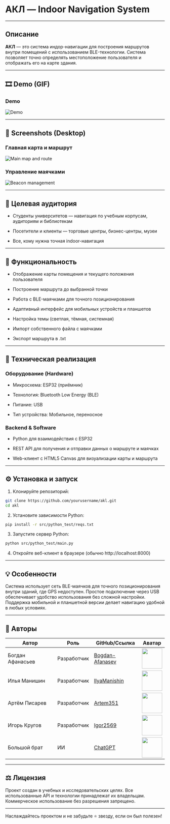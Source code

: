 # АКЛ — Indoor Navigation System

---

## Описание

**АКЛ** — это система индор-навигации для построения маршрутов внутри помещений с использованием BLE-технологии. Система позволяет точно определять местоположение пользователя и отображать его на карте здания.

---

## 🎞️ Demo (GIF)

### Demo

![Demo](./screenshots/demo.gif)

---

## 📸 Screenshots (Desktop)

### Главная карта и маршрут

![Main map and route](./screenshots/main_map_and_route.png)

### Управление маячками

![Beacon management](./screenshots/beacon_management.png)

---

## 👥 Целевая аудитория

- Студенты университетов — навигация по учебным корпусам, аудиториям и библиотекам

- Посетители и клиенты — торговые центры, бизнес-центры, музеи

- Все, кому нужна точная indoor-навигация

---

## 🧪 Функциональность

- Отображение карты помещения и текущего положения пользователя

- Построение маршрута до выбранной точки

- Работа с BLE-маячками для точного позиционирования

- Адаптивный интерфейс для мобильных устройств и планшетов

- Настройка темы (светлая, тёмная, системная)

- Импорт собственного файла с маячками

- Экспорт маршрута в .txt

---

## 🔧 Техническая реализация

### Оборудование (Hardware)

- Микросхема: ESP32 (приёмник)

- Технология: Bluetooth Low Energy (BLE)

- Питание: USB

- Тип устройства: Мобильное, переносное

### Backend & Software

- Python для взаимодействия с ESP32

- REST API для получения и отправки данных о маршруте и маячках

- Web-клиент с HTML5 Canvas для визуализации карты и маршрута

---

## ⚙️ Установка и запуск

1. Клонируйте репозиторий:

```bash
git clone https://github.com/yourusername/akl.git
cd akl
```

2. Установите зависимости Python:

```bash
pip install -r src/python_test/reqs.txt
```

3. Запустите сервер Python:

```bash
python src/python_test/main.py
```

4. Откройте веб-клиент в браузере (обычно http://localhost:8000)

---

## 💡 Особенности

Система использует сеть BLE-маячков для точного позиционирования внутри зданий, где GPS недоступен. Простое подключение через USB обеспечивает удобство использования без сложной настройки. Поддержка мобильной и планшетной версии делает навигацию удобной в любых условиях.

---

## 🤝 Авторы

| Автор            | Роль        | GitHub/Ссылка                                         | Аватар                                                                                      |
| ---------------- | ----------- | ----------------------------------------------------- | ------------------------------------------------------------------------------------------- |
| Богдан Афанасьев | Разработчик | [Bogdan-Afanasev](https://github.com/Bogdan-Afanasev) | <img src="https://avatars.githubusercontent.com/u/173070174?s=64" width="64" height="64" /> |
| Илья Манишин     | Разработчик | [IlyaManishin](https://github.com/IlyaManishin)       | <img src="https://avatars.githubusercontent.com/u/88919737?v=4" width="64" height="64" />   |
| Артём Писарев    | Разработчик | [Artem351](https://github.com/Artem351)               | <img src="https://avatars.githubusercontent.com/u/191974021?v=4" width="64" height="64" />  |
| Игорь Кругов     | Разработчик | [Igor2569](https://github.com/Igor2569)               | <img src="https://avatars.githubusercontent.com/u/66468438?v=4" width="64" height="64" />   |
| Большой брат     | ИИ          | [ChatGPT](https://chatgpt.com)                        | <img src="https://avatars.githubusercontent.com/u/63459543?s=64" width="64" height="64" />  |

---

## ⚖️ Лицензия

Проект создан в учебных и исследовательских целях. Все использованные API и технологии принадлежат их владельцам. Коммерческое использование без разрешения запрещено.

---

Наслаждайтесь проектом и не забудьте ⭐ звезду, если он был полезен!
